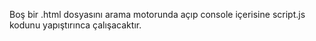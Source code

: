 Boş bir .html dosyasını arama motorunda açıp console içerisine script.js kodunu yapıştırınca çalışacaktır.
